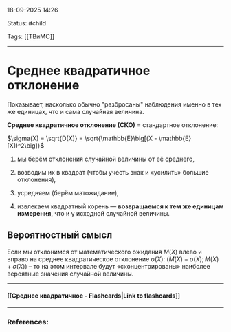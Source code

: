 
18-09-2025 14:26

Status: #child

Tags: [[ТВиМС]]

---
# Среднее квадратичное отклонение

Показывает, насколько обычно "разбросаны" наблюдения именно в тех же единицах, что и сама случайная величина.

**Среднее квадратичное отклонение (СКО)** = стандартное отклонение:

$\sigma(X) = \sqrt{D(X)} = \sqrt{\mathbb{E}\big[(X - \mathbb{E}[X])^2\big]}$

1. мы берём отклонения случайной величины от её среднего,
    
2. возводим их в квадрат (чтобы учесть знак и «усилить» большие отклонения),
    
3. усредняем (берём матожидание),
    
4. извлекаем квадратный корень — **возвращаемся к тем же единицам измерения**, что и у исходной случайной величины.

## Вероятностный смысл

Если мы отклонимся от математического ожидания $M(X)$ влево и вправо на среднее квадратическое отклонение $\sigma(X)$:
($M(X) - \sigma(X); M(X) + \sigma(X)$) – то на этом интервале будут «сконцентрированы» наиболее вероятные значения случайной величины.

----
#### [[Среднее квадратичное - Flashcards|Link to flashcards]]



---
### References:

